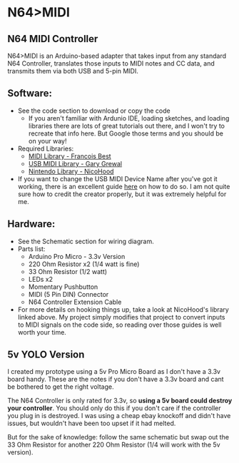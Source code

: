 # N64>MIDI
## N64 MIDI Controller

N64>MIDI is an Arduino-based adapter that takes input from any standard N64 Controller, translates those inputs to MIDI notes and CC data, and transmits them via both USB and 5-pin MIDI.

## Software:
* See the code section to download or copy the code
  * If you aren't familiar with Ardunio IDE, loading sketches, and loading libraries there are lots of great tutorials out there, and I won't try to recreate that info here. But Google those terms and you should be on your way!
* Required Libraries:
  * [MIDI Library - Francois Best](https://www.arduino.cc/reference/en/libraries/midi-library/)
  * [USB MIDI Library - Gary Grewal](https://github.com/arduino-libraries/MIDIUSB)
  * [Nintendo Library - NicoHood](https://github.com/NicoHood/Nintendo)
* If you want to change the USB MIDI Device Name after you've got it working, there is an excellent guide [here](http://liveelectronics.musinou.net/MIDIdeviceName.php) on how to do so. I am not quite sure how to credit the creator properly, but it was extremely helpful for me.

## Hardware:
* See the Schematic section for wiring diagram.
* Parts list:
  * Arduino Pro Micro - 3.3v Version
  * 220 Ohm Resistor x2 (1/4 watt is fine)
  * 33 Ohm Resistor (1/2 watt)
  * LEDs x2
  * Momentary Pushbutton
  * MIDI (5 Pin DIN) Connector
  * N64 Controller Extension Cable
* For more details on hooking things up, take a look at NicoHood's library linked above. My project simply modifies that project to convert inputs to MIDI signals on the code side, so reading over those guides is well worth your time.
  

## 5v YOLO Version
I created my prototype using a 5v Pro Micro Board as I don't have a 3.3v board handy. These are the notes if you don't have a 3.3v board and cant be bothered to get the right voltage.

The N64 Controller is only rated for 3.3v, so **using a 5v board could destroy your controller**. You should only do this if you  don't care if the controller you plug in is destroyed. I was using a cheap ebay knockoff and didn't have issues, but wouldn't have been too upset if it had melted.

But for the sake of knowledge: follow the same schematic but swap out the 33 Ohm Resistor for another 220 Ohm Resistor (1/4 will work with the 5v version).
